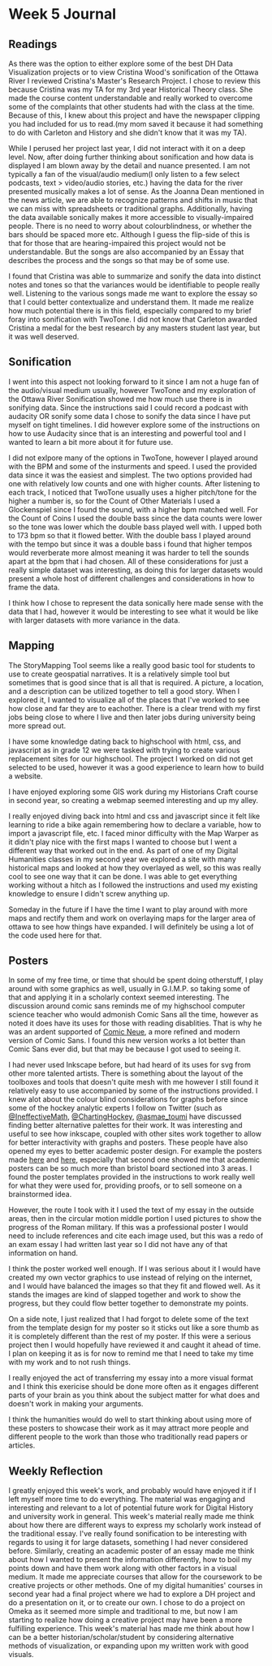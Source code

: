 # Week 5 Journal

## Readings
As there was the option to either explore some of the best DH Data Visualization projects or to view Cristina Wood's sonification of the Ottawa River I reviewed Cristina's Master's Research Project. I chose to review this because Cristina was my TA for my 3rd year Historical Theory class. She made the course content understandable and really worked to overcome some of the complaints that other students had with the class at the time. Because of this, I knew about this project and have the newspaper clipping you had included for us to read.(my mom saved it because it had something to do with Carleton and History and she didn't know that it was my TA).

While I perused her project last year, I did not interact with it on a deep level. Now, after doing further thinking about sonification and how data is displayed I am blown away by the detail and nuance presented. I am not typically a fan of the visual/audio medium(I only listen to a few select podcasts, text > video/audio stories, etc.) having the data for the river presented musically makes a lot of sense. As the Joanna Dean mentioned in the news article, we are able to recognize patterns and shifts in music that we can miss with spreadsheets or traditional graphs. Additionally, having the data available sonically makes it more accessible to visually-impaired people. There is no need to worry about colourblindness, or whether the bars should be spaced more etc. Although I guess the flip-side of this is that for those that are hearing-impaired this project would not be understandable. But the songs are also accompanied by an Essay that describes the process and the songs so that may be of some use.

I found that Cristina was able to summarize and sonify the data into distinct notes and tones so that the variances would be identifiable to people really well. Listening to the various songs made me want to explore the essay so that I could better contextualize and understand them. It made me realize how much potential there is in this field, especially compared to my brief foray into sonification with TwoTone. I did not know that Carleton awarded Cristina a medal for the best research by any masters student last year, but it was well deserved.


## Sonification
I went into this aspect not looking forward to it since I am not a huge fan of the audio/visual medium usually, however TwoTone and my exploration of the Ottawa River Sonification showed me how much use there is in sonifying data. Since the instructions said I could record a podcast with audacity OR sonify some data I chose to sonify the data since I have put myself on tight timelines. I did however explore some of the instructions on how to use Audacity since that is an interesting and powerful tool and I wanted to learn a bit more about it for future use.

I did not exlpore many of the options in TwoTone, however I played around with the BPM and some of the insturments and speed. I used the provided data since it was the easiest and simplest. The two options provided had one with relatively low counts and one with higher counts. After listening to each track, I noticed that TwoTone usually uses a higher pitch/tone for the higher a number is, so for the Count of Other Materials I used a Glockenspiel since I found the sound, with a higher bpm matched well. For the Count of Coins I used the double bass since the data counts were lower so the tone was lower which the double bass played well with. I upped both to 173 bpm so that it flowed better. With the double bass I played around with the tempo but since it was a  double bass i found that higher tempos would reverberate more almost meaning it was harder to tell the sounds apart at the bpm that i had chosen. All of these considerations for just a really simple dataset was interesting, as doing this for larger datasets would present a whole host of different challenges and considerations in how to frame the data.

I think how I chose to represent the data sonically here made sense with the data that I had, however it would be interesting to see what it would be like with larger datasets with more variance in the data.


## Mapping
The StoryMapping Tool seems like a really good basic tool for students to use to create geospatial narratives. It is a relatively simple tool but sometimes that is good since that is all that is required. A picture, a location, and a description can be utilized together to tell a good story. When I explored it, I wanted to visualize all of the places that I've worked to see how close and far they are to eachother. There is a clear trend with my first jobs being close to where I live and then later jobs during university being more spread out.


I have some knowledge dating back to highschool with html, css, and javascript as in grade 12 we were tasked with trying to create various replacement sites for our highschool. The project I worked on did not get selected to be used, however it was a good experience to learn how to build a website.

I have enjoyed exploring some GIS work during my Historians Craft course in second year, so creating a webmap seemed interesting and up my alley.


I really enjoyed diving back into html and css and javascript since it felt like learning to ride a bike again remembering how to declare a variable, how to import a javascript file, etc. I faced minor difficulty with the Map Warper as it didn't play nice with the first maps I wanted to choose but I went a different way that worked out in the end. As part of one of my Digital Humanities classes in my second year we explored a site with many historical maps and looked at how they overlayed as well, so this was really cool to see one way that it can be done. I was able to get everything working without a hitch as I followed the instructions and used my existing knowledge to ensure I didn't screw anything up.

Someday in the future if I have the time I want to play around with more maps and rectify them and work on overlaying maps for the larger area of ottawa to see how things have expanded. I will definitely be using a lot of the code used here for that.


## Posters
In some of my free time, or time that should be spent doing otherstuff, I play around with some graphics as well, usually in G.I.M.P. so taking some of that and applying it in a scholarly context seemed interesting. The discussion around comic sans reminds me of my highschool computer science teacher who would admonish Comic Sans all the time, however as noted it does have its uses for those with reading disablities. That is why he was an ardent supported of [Comic Neue](https://en.wikipedia.org/wiki/Comic_Neue), a more refined and modern version of Comic Sans. I found this new version works a lot better than Comic Sans ever did, but that may be because I got used to seeing it.

I had never used Inkscape before, but had heard of its uses for svg from other more talented artists. There is something about the layout of the toolboxes and tools that doesn't quite mesh with me however I still found it relatively easy to use accompanied by some of the instructions provided. I knew alot about the colour blind considerations for graphs before since some of the hockey analytic experts I follow on Twitter (such as [@IneffectiveMath](https://twitter.com/IneffectiveMath), [@ChartingHockey](https://twitter.com/ChartingHockey), [@asmae_toumi](https://twitter.com/asmae_toumi) have discussed finding better alternative palettes for their work. It was interesting and useful to see how inkscape, coupled with other sites work together to allow for better interactivity with graphs and posters. These people have also opened my eyes to better academic poster design. For example the posters made [here](https://twitter.com/asmae_toumi/status/1177966227253321728/photo/1) and [here](https://twitter.com/asmae_toumi/status/911699314451329025), especially that second one showed me that academic posters can be so much more than bristol board sectioned into 3 areas. I found the poster templates provided in the instructions to work really well for what they were used for, providing proofs, or to sell someone on a brainstormed idea. 

However, the route I took with it I used the text of my essay in the outside areas, then in the circular motion middle portion I used pictures to show the progress of the Roman military. If this was a professional poster I would need to include references and cite each image used, but this was a redo of an exam essay I had written last year so I did not have any of that information on hand.

I think the poster worked well enough. If I was serious about it I would have created my own vector graphics to use instead of relying on the internet, and I would have balanced the images so that they fit and flowed well. As it stands the images are kind of slapped together and work to show the progress, but they could flow better together to demonstrate my points.

On a side note, I just realized that I had forgot to delete some of the text from the template design for my poster so it sticks out like a sore thumb as it is completely different than the rest of my poster. If this were a serious project then I would hopefully have reviewed it and caught it ahead of time. I plan on keeping it as is for now to remind me that I need to take my time with my work and to not rush things.

I really enjoyed the act of transferring my essay into a more visual format and I think this exericise should be done more often as it engages different parts of your brain as you think about the subject matter for what does and doesn't work in making your arguments.

I think the humanities would do well to start thinking about using more of these posters to showcase their work as it may attract more people and different people to the work than those who traditionally read papers or articles.

## Weekly Reflection
I greatly enjoyed this week's work, and probably would have enjoyed it if I left myself more time to do everything. The material was engaging and interesting and relevant to a lot of potential future work for Digital History and university work in general. This week's material really made me think about how there are different ways to express my scholarly work instead of the traditional essay. I've really found sonification to be interesting with regards to using it for large datasets, something I had never considered before. Similarly, creating an academic poster of an essay made me think about how I wanted to present the information differently, how to boil my points down and have them work along with other factors in a visual medium. It made me appreciate courses that allow for the coursework to be creative projects or other methods. One of my digital humanities' courses in second year had a final project where we had to explore a DH project and do a presentation on it, or to create our own. I chose to do a project on Omeka as it seemed more simple and traditional to me, but now I am starting to realize how doing a creative project may have been a more fulfilling experience. This week's material has made me think about how I can be a better historian/scholar/student by considering alternative methods of visualization, or expanding upon my written work with good visuals.
